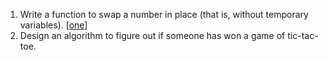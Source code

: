 1.  Write a function to swap a number in place (that is, without temporary variables). [[one][101]]
2.  Design an algorithm to figure out if someone has won a game of tic-tac-toe.

[101]:https://github.com/inadram/CrackingCode/tree/master/src/main/Moderate/One
[102]:https://github.com/inadram/CrackingCode/tree/master/src/main/Moderate/Two
